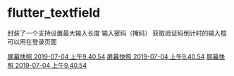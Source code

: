 # flutter_textfield
封装了一个支持设置最大输入长度  输入密码（掩码） 获取验证码倒计时的输入框 可以用在登录页面

[屏幕快照 2019-07-04 上午9.40.54](http://ww3.sinaimg.cn/large/006tNc79ly1g4nkamfxqvj30nm1bcacr.jpg)
[屏幕快照 2019-07-04 上午9.40.54](http://ww1.sinaimg.cn/large/006tNc79ly1g4nk7ka64sj30fa0q4abd.jpg)
[屏幕快照 2019-07-04 上午9.40.54](http://ww1.sinaimg.cn/large/006tNc79ly1g4nka27fwoj30ei0pudh4.jpg)
